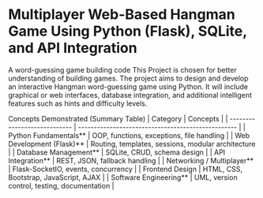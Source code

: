 # Multiplayer Web-Based Hangman Game Using Python (Flask), SQLite, and API Integration
A word-guessing game building code
This Project is chosen for better understanding of building games.
The project aims to design and develop an interactive Hangman word-guessing game using Python.
It will include graphical or web interfaces, database integration, and additional intelligent features such as hints and difficulty levels.

Concepts Demonstrated (Summary Table)
| Category                     | Concepts                                           |
| ---------------------------- | -------------------------------------------------- |
|   Python Fundamentals**      | OOP, functions, exceptions, file handling          |
|   Web Development (Flask)**  | Routing, templates, sessions, modular architecture |
|   Database Management**      | SQLite, CRUD, schema design                        |
|   API Integration**          | REST, JSON, fallback handling                      |
|   Networking / Multiplayer** | Flask-SocketIO, events, concurrency                |
|   Frontend Design            | HTML, CSS, Bootstrap, JavaScript, AJAX             |
|   Software Engineering**     | UML, version control, testing, documentation       |
